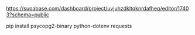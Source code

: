 https://supabase.com/dashboard/project/uvjuhzdkltqknrdafheq/editor/17403?schema=public


pip install psycopg2-binary python-dotenv requests
